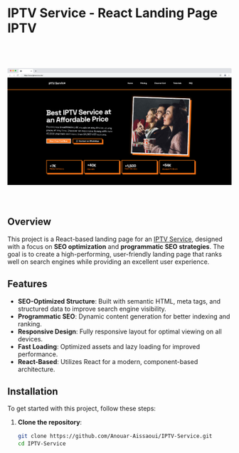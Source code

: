 # IPTV Service - React Landing Page IPTV 

<h1 align="center">
  <br>
  <img width="" src="https://raw.githubusercontent.com/Anouar-Aissaoui/IPTV-Service/refs/heads/main/public/IPTV%20Service.png" alt="IPTV Service">
  <br>
  <br>
</h1>

## Overview

This project is a React-based landing page for an <a href="https://www.iptvservice.site/" rel="dofollow">IPTV Service</a>, designed with a focus on **SEO optimization** and **programmatic SEO strategies**. The goal is to create a high-performing, user-friendly landing page that ranks well on search engines while providing an excellent user experience.

## Features

- **SEO-Optimized Structure**: Built with semantic HTML, meta tags, and structured data to improve search engine visibility.
- **Programmatic SEO**: Dynamic content generation for better indexing and ranking.
- **Responsive Design**: Fully responsive layout for optimal viewing on all devices.
- **Fast Loading**: Optimized assets and lazy loading for improved performance.
- **React-Based**: Utilizes React for a modern, component-based architecture.

## Installation

To get started with this project, follow these steps:

1. **Clone the repository**:
   ```bash
   git clone https://github.com/Anouar-Aissaoui/IPTV-Service.git
   cd IPTV-Service
